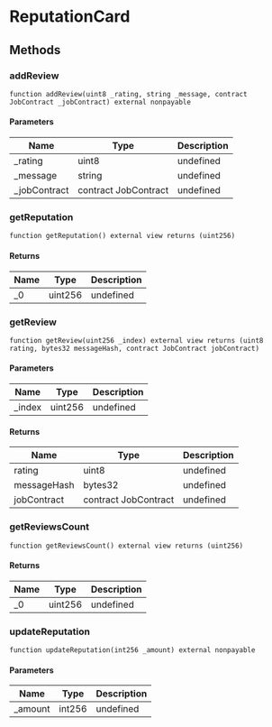 # ReputationCard









## Methods

### addReview

```solidity
function addReview(uint8 _rating, string _message, contract JobContract _jobContract) external nonpayable
```





#### Parameters

| Name | Type | Description |
|---|---|---|
| _rating | uint8 | undefined |
| _message | string | undefined |
| _jobContract | contract JobContract | undefined |

### getReputation

```solidity
function getReputation() external view returns (uint256)
```






#### Returns

| Name | Type | Description |
|---|---|---|
| _0 | uint256 | undefined |

### getReview

```solidity
function getReview(uint256 _index) external view returns (uint8 rating, bytes32 messageHash, contract JobContract jobContract)
```





#### Parameters

| Name | Type | Description |
|---|---|---|
| _index | uint256 | undefined |

#### Returns

| Name | Type | Description |
|---|---|---|
| rating | uint8 | undefined |
| messageHash | bytes32 | undefined |
| jobContract | contract JobContract | undefined |

### getReviewsCount

```solidity
function getReviewsCount() external view returns (uint256)
```






#### Returns

| Name | Type | Description |
|---|---|---|
| _0 | uint256 | undefined |

### updateReputation

```solidity
function updateReputation(int256 _amount) external nonpayable
```





#### Parameters

| Name | Type | Description |
|---|---|---|
| _amount | int256 | undefined |




